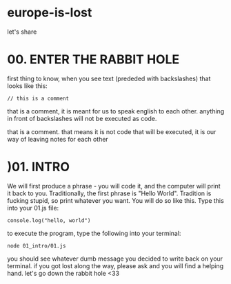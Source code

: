 # europe-is-lost
let's share

# 00. ENTER THE RABBIT HOLE
first thing to know, when you see text (prededed with backslashes) that looks like this:

`// this is a comment`

that is a comment, it is meant for us to speak english to each other. anything in front of backslashes will not be executed as code.

that is a comment. that means it is not code that will be executed, it is our way of leaving notes for each other

# )01. INTRO 
We will first produce a phrase - you will code it, and the computer will print it back to you. Traditionally, the first phrase is "Hello World". Tradition is fucking stupid, so print whatever you want. You will do so like this. Type this into your 01.js file:

`console.log("hello, world")`

to execute the program, type the following into your terminal:

`node 01_intro/01.js`

you should see whatever dumb message you decided to write back on your terminal. if you got lost along the way, please ask and you will find a helping hand. let's go down the rabbit hole <33
